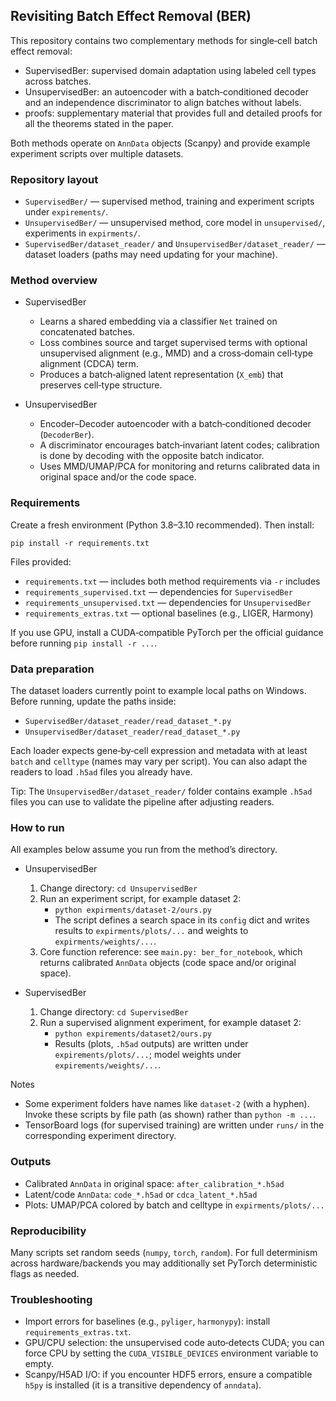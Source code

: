 ## Revisiting Batch Effect Removal (BER)

This repository contains two complementary methods for single‑cell batch effect removal:

- SupervisedBer: supervised domain adaptation using labeled cell types across batches.
- UnsupervisedBer: an autoencoder with a batch‑conditioned decoder and an independence discriminator to align batches without labels.
- proofs: supplementary material that provides full and detailed proofs for all the theorems stated in the paper.

Both methods operate on `AnnData` objects (Scanpy) and provide example experiment scripts over multiple datasets.

### Repository layout

- `SupervisedBer/` — supervised method, training and experiment scripts under `expirements/`.
- `UnsupervisedBer/` — unsupervised method, core model in `unsupervised/`, experiments in `expirments/`.
- `SupervisedBer/dataset_reader/` and `UnsupervisedBer/dataset_reader/` — dataset loaders (paths may need updating for your machine).

### Method overview

- SupervisedBer
  - Learns a shared embedding via a classifier `Net` trained on concatenated batches.
  - Loss combines source and target supervised terms with optional unsupervised alignment (e.g., MMD) and a cross‑domain cell‑type alignment (CDCA) term.
  - Produces a batch‑aligned latent representation (`X_emb`) that preserves cell‑type structure.

- UnsupervisedBer
  - Encoder–Decoder autoencoder with a batch‑conditioned decoder (`DecoderBer`).
  - A discriminator encourages batch‑invariant latent codes; calibration is done by decoding with the opposite batch indicator.
  - Uses MMD/UMAP/PCA for monitoring and returns calibrated data in original space and/or the code space.

### Requirements

Create a fresh environment (Python 3.8–3.10 recommended). Then install:

```
pip install -r requirements.txt
```

Files provided:

- `requirements.txt` — includes both method requirements via `-r` includes
- `requirements_supervised.txt` — dependencies for `SupervisedBer`
- `requirements_unsupervised.txt` — dependencies for `UnsupervisedBer`
- `requirements_extras.txt` — optional baselines (e.g., LIGER, Harmony)

If you use GPU, install a CUDA‑compatible PyTorch per the official guidance before running `pip install -r ...`.

### Data preparation

The dataset loaders currently point to example local paths on Windows. Before running, update the paths inside:

- `SupervisedBer/dataset_reader/read_dataset_*.py`
- `UnsupervisedBer/dataset_reader/read_dataset_*.py`

Each loader expects gene‑by‑cell expression and metadata with at least `batch` and `celltype` (names may vary per script). You can also adapt the readers to load `.h5ad` files you already have.

Tip: The `UnsupervisedBer/dataset_reader/` folder contains example `.h5ad` files you can use to validate the pipeline after adjusting readers.

### How to run

All examples below assume you run from the method’s directory.

- UnsupervisedBer
  1) Change directory: `cd UnsupervisedBer`
  2) Run an experiment script, for example dataset 2:
     - `python expirments/dataset-2/ours.py`
     - The script defines a search space in its `config` dict and writes results to `expirments/plots/...` and weights to `expirments/weights/...`.
  3) Core function reference: see `main.py: ber_for_notebook`, which returns calibrated `AnnData` objects (code space and/or original space).

- SupervisedBer
  1) Change directory: `cd SupervisedBer`
  2) Run a supervised alignment experiment, for example dataset 2:
     - `python expirements/dataset2/ours.py`
     - Results (plots, `.h5ad` outputs) are written under `expirements/plots/...`; model weights under `expirements/weights/...`.

Notes

- Some experiment folders have names like `dataset-2` (with a hyphen). Invoke these scripts by file path (as shown) rather than `python -m ...`.
- TensorBoard logs (for supervised training) are written under `runs/` in the corresponding experiment directory.

### Outputs

- Calibrated `AnnData` in original space: `after_calibration_*.h5ad`
- Latent/code `AnnData`: `code_*.h5ad` or `cdca_latent_*.h5ad`
- Plots: UMAP/PCA colored by batch and celltype in `expirments/plots/...`

### Reproducibility

Many scripts set random seeds (`numpy`, `torch`, `random`). For full determinism across hardware/backends you may additionally set PyTorch deterministic flags as needed.

### Troubleshooting

- Import errors for baselines (e.g., `pyliger`, `harmonypy`): install `requirements_extras.txt`.
- GPU/CPU selection: the unsupervised code auto‑detects CUDA; you can force CPU by setting the `CUDA_VISIBLE_DEVICES` environment variable to empty.
- Scanpy/H5AD I/O: if you encounter HDF5 errors, ensure a compatible `h5py` is installed (it is a transitive dependency of `anndata`).


